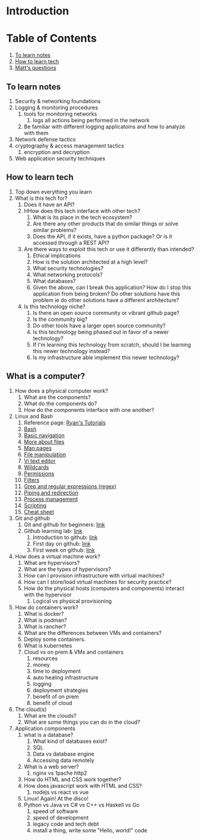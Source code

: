 # Introduction

# Table of Contents
1. [To learn notes](#to-learn-notes)
1. [How to learn tech](#how-to-learn-tech)
1. [Matt's questions](#what-is-a-computer)

## To learn notes
1. Security & networking foundations
1. Logging & monitoring procedures
    1. tools for monitoring networks
        1. logs all actions being performed in the network
    1. Be familiar with different logging applicatoins and how to analyze with them
1. Network defense tactics
1. cryptography & access management tactics
    1. encryption and decryption
1. Web application security techniques

## How to learn tech
1. Top down everything you learn
1. What is this tech for?
    1. Does it have an API?
    1. HHow does this tech interface with other tech?
        1. What is its place in the tech ecosystem?
        1. Are there any other products that do similar things or solve similar problems?
        1. Does the API, if it exists, have a python package? Or is it accessed through a REST API?
    1. Are there ways to exploit this tech or use it differently than intended?
        1. Ethical implications
        1. How is the solution architected at a high level?
        1. What security technologies?
        1. What networking protocols?
        1. What databases?
        1. Given the above, can I break this application? How do I stop this application from being broken? Do other solutions have this problem ie do other solutions have a different architecture?
    1. Is this technology niche?
        1. Is there an open source community or vibrant github page?
         1. Is the community big?
         1. Do other tools have a larger open source community?
        1. Is this technology being phased out in favor of a newer technology?
        1. If I'm learning this technology from scratch, should I be learning this newer technology instead?
        1. Is my infrastructure able implement this newer technology?

## What is a computer?
1. How does a physical computer work?
    1. What are the components?
    1. What do the components do?
    1. How do the components interface with one another?
1. Linux and Bash
    1. Reference page: [Ryan's Tutorials](https://ryanstutorials.net/linuxtutorial/)
    1. [Bash](https://ryanstutorials.net/linuxtutorial/commandline.php)
    1. [Basic navigation](https://ryanstutorials.net/linuxtutorial/navigation.php)
    1. [More about files](https://ryanstutorials.net/linuxtutorial/aboutfiles.php)
    1. [Man pages](https://ryanstutorials.net/linuxtutorial/manual.php)
    1. [File manipulation](https://ryanstutorials.net/linuxtutorial/filemanipulation.php)
    1. [Vi text editor](https://ryanstutorials.net/linuxtutorial/vi.php)
    1. [Wildcards](https://ryanstutorials.net/linuxtutorial/wildcards.php)
    1. [Permissions](https://ryanstutorials.net/linuxtutorial/permissions.php)
    1. [Filters](https://ryanstutorials.net/linuxtutorial/filters.php)
    1. [Grep and regular expressions (regex)](https://ryanstutorials.net/linuxtutorial/grep.php)
    1. [Piping and redirection](https://ryanstutorials.net/linuxtutorial/piping.php)
    1. [Process management](https://ryanstutorials.net/linuxtutorial/processes.php)
    1. [Scripting](https://ryanstutorials.net/linuxtutorial/scripting.php)
    1. [Cheat sheet](https://ryanstutorials.net/linuxtutorial/cheatsheet.php)
1. Git and github
    1. Git and github for beginners: [link](https://www.youtube.com/watch?v=RGOj5yH7evk)
    1. Github learning lab: [link](https://lab.github.com/)
        1. Introduction to github: [link](https://lab.github.com/githubtraining/introduction-to-github)
        1. First day on github: [link](https://lab.github.com/githubtraining/first-day-on-github)
        1. First week on github: [link](https://lab.github.com/githubtraining/first-week-on-github)
1. How does a virtual machine work?
    1. What are hypervisors?
    1. What are the types of hypervisors?
    1. How can I provision infrastructure with virtual machines?
    1. How can I store/load virtual machines for security practice?
    1. How do the physical hosts (computers and components) interact with the hypervisor
        1. Logical vs physical provisioning
1. How do containers work?
    1. What is docker?
    1. What is podman?
    1. What is rancher?
    1. What are the differences between VMs and containers?
    1. Deploy some containers.
    1. What is kubernetes
    1. Cloud vs on prem & VMs and containers
        1. resources
        1. money
        1. time to deployment
        1. auto healing infrastructure
        1. logging
        1. deployment strategies
        1. benefit of on prem
        1. benefit of cloud
1. The cloud(s)
    1. What are the clouds?
    1. What are some things you can do in the cloud?
1. Application components
    1. what is a database?
        1. What kind of databases exist?
        1. SQL
        1. Data vs database engine
        1. Accessing data remotely
    1. What is a web server?
        1. nginx vs    1pache http2
    1. How do HTML and CSS work together?
    1. How does javascript work with HTML and CSS?
        1. nodejs vs react vs vue
    1. Linux! Again! At the disco!
    1. Python vs Java vs C# vs C++ vs Haskell vs Go
        1. speed of software
        1. speed of development
        1. legacy code and tech debt
        1. install a thing, write some "Hello, world!" code


